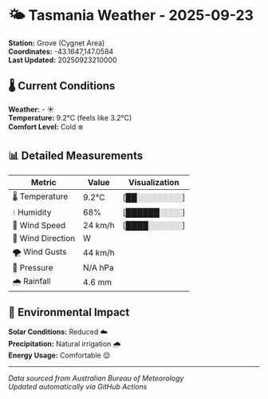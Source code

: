 # 🌤️ Tasmania Weather - 2025-09-23

**Station:** Grove (Cygnet Area)  
**Coordinates:** -43.1647,147.0584  
**Last Updated:** 20250923210000

## 🌡️ Current Conditions

**Weather:** - ☀️  
**Temperature:** 9.2°C (feels like 3.2°C)  
**Comfort Level:** Cold ❄️

## 📊 Detailed Measurements

| Metric | Value | Visualization |
|--------|-------|---------------|
| 🌡️ Temperature | 9.2°C | [██░░░░░░░░] |
| 💧 Humidity | 68% | [██████░░░░] |
| 💨 Wind Speed | 24 km/h | [████░░░░░░] |
| 🧭 Wind Direction | W | |
| 🌪️ Wind Gusts | 44 km/h | |
| 🔽 Pressure | N/A hPa | |
| 🌧️ Rainfall | 4.6 mm | |

## 🌱 Environmental Impact

**Solar Conditions:** Reduced ☁️  
**Precipitation:** Natural irrigation 🌧️  
**Energy Usage:** Comfortable 😌

---
*Data sourced from Australian Bureau of Meteorology*  
*Updated automatically via GitHub Actions*
